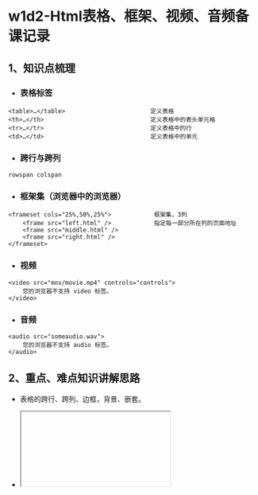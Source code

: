 # w1d2-Html表格、框架、视频、音频备课记录

## 1、知识点梳理

- ### 表格标签


```
<table>…</table>                        定义表格
<th>…</th>                              定义表格中的表头单元格
<tr>…</tr>                              定义表格中的行
<td>…</td>                              定义表格中的单元
```
- ### 跨行与跨列

```
rowspan colspan
```

- ### 框架集（浏览器中的浏览器）


```
<frameset cols="25%,50%,25%">            框架集，3列
	<frame src="left.html" />            指定每一部分所在列的页面地址
	<frame src="middle.html" />
	<frame src="right.html" />
</frameset>
```

- ### 视频


```
<video src="mov/movie.mp4" controls="controls">
	您的浏览器不支持 video 标签。
</video>
```

- ### 音频


```
<audio src="someaudio.wav">
	您的浏览器不支持 audio 标签。
</audio>
```

## 2、重点、难点知识讲解思路

-   表格的跨行、跨列、边框，背景、嵌套。

-   <iframe>的百分比布局

-   <audio>标签的可选属性及用法，控制播放，自动播放。

-   <video>标签的可选属性及用法，控制播放，自动播放。


## 3、课堂补充案例

-    准备一段音频和视频。


## 4、课堂提问准备

1.   src属性是什么意思？

2.   <table>标签的页边柜是由谁控制的？

3.   使用rowspan时容易发生问题，先弄一个发生问题的例子，然后引导学生去思考并正确处理


## 5、课后补充作业

-   完成一个教室座位表，视点在老师讲台的位置，按现在教室的布置，把教室中所有座位和人员名称都标注出来。
-   参考http://www.oreilly.com.cn/index.php，使用本节课所学的知识完成首页内容。
